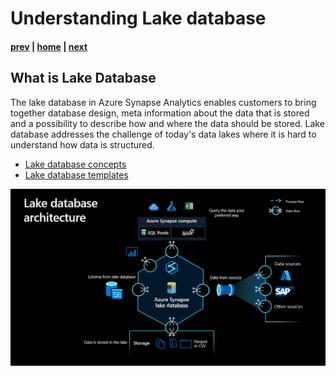 # Understanding Lake database

#### [prev](./databasetemplates.md) | [home](./readme.md)  | [next](./mapdata.md)

## What is Lake Database
The lake database in Azure Synapse Analytics enables customers to bring together database design, meta information about the data that is stored and a possibility to describe how and where the data should be stored. Lake database addresses the challenge of today's data lakes where it is hard to understand how data is structured.
* [Lake database concepts](https://docs.microsoft.com/en-us/azure/synapse-analytics/database-designer/concepts-lake-database)
* [Lake database templates](https://docs.microsoft.com/en-us/azure/synapse-analytics/database-designer/concepts-database-templates)

![](/images/lakedatabase.png)
